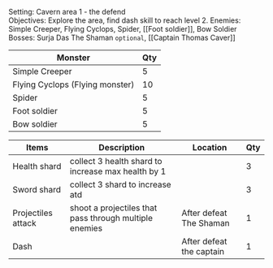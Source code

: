 Setting: Cavern area 1 - the defend  
Objectives: Explore the area, find dash skill to reach level 2. 
Enemies: Simple Creeper, Flying Cyclops, Spider, [[Foot soldier]], Bow Soldier
Bosses: Surja Das The Shaman `optional`, [[Captain Thomas Caver]]


| Monster                         | Qty |
| ------------------------------- | --- |
| Simple Creeper                  | 5   |
| Flying Cyclops (Flying monster) | 10  |
| Spider                          | 5   |
| Foot soldier                    | 5   |
| Bow soldier                     | 5   |

| Items              | Description                                            | Location                 | Qty |
| ------------------ | ------------------------------------------------------ | ------------------------ | --- |
| Health shard       | collect 3 health shard to increase max health by 1     |                          | 3   |
| Sword shard        | collect 3 shard to increase atd                        |                          | 3   |
| Projectiles attack | shoot a projectiles that pass through multiple enemies | After defeat The Shaman  | 1   |
| Dash               |                                                        | After defeat the captain | 1   |
